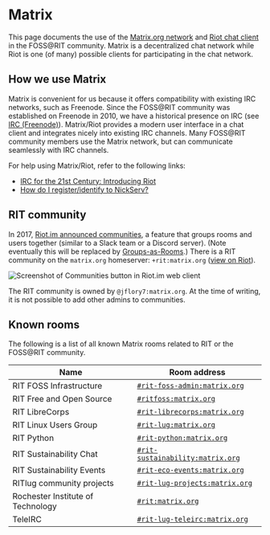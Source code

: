 Matrix
======

This page documents the use of the [Matrix.org network](https://matrix.org/) and [Riot chat client](https://about.riot.im/) in the FOSS@RIT community.
Matrix is a decentralized chat network while Riot is one (of many) possible clients for participating in the chat network.


## How we use Matrix

Matrix is convenient for us because it offers compatibility with existing IRC networks, such as Freenode.
Since the FOSS@RIT community was established on Freenode in 2010, we have a historical presence on IRC (see [IRC (Freenode)](irc)).
Matrix/Riot provides a modern user interface in a chat client and integrates nicely into existing IRC channels.
Many FOSS@RIT community members use the Matrix network, but can communicate seamlessly with IRC channels.

For help using Matrix/Riot, refer to the following links:

* [IRC for the 21st Century: Introducing Riot](https://opensource.com/article/17/5/introducing-riot-IRC "IRC for the 21st Century: Introducing Riot - opensource.com")
* [How do I register/identify to NickServ?](https://github.com/matrix-org/matrix-appservice-irc/wiki/End-user-FAQ#how-do-i-registeridentify-to-nickserv "How do I register/identify to NickServ? - github.com")


## RIT community

In 2017, [Riot.im announced communities](https://medium.com/@RiotChat/communities-aka-groups-are-here-announcing-riot-web-0-13-riot-ios-0-6-and-riot-android-0-7-4-933cb193a28e), a feature that groups rooms and users together (similar to a Slack team or a Discord server).
(Note eventually this will be replaced by [Groups-as-Rooms](https://github.com/matrix-org/matrix-doc/pull/1772).)
There is a RIT community on the `matrix.org` homeserver: `+rit:matrix.org` ([view on Riot](https://riot.im/app/#/group/+rit:matrix.org "Click to open RIT community on Riot.im")).

![Screenshot of Communities button in Riot.im web client](/_static/infra/matrix-riot-communities.png "Screenshot of Communities button in Riot.im web client")

The RIT community is owned by `@jflory7:matrix.org`.
At the time of writing, it is not possible to add other admins to communities.


## Known rooms

The following is a list of all known Matrix rooms related to RIT or the FOSS@RIT community.

| Name                              | Room address                                                                                  |
|-----------------------------------|-----------------------------------------------------------------------------------------------|
| RIT FOSS Infrastructure           | [`#rit-foss-admin:matrix.org`](https://riot.im/app/#/room/#rit-foss-admin:matrix.org)         |
| RIT Free and Open Source          | [`#ritfoss:matrix.org`](https://riot.im/app/#/room/#ritfoss:matrix.org)                       |
| RIT LibreCorps                    | [`#rit-librecorps:matrix.org`](https://riot.im/app/#/room/#rit-librecorps:matrix.org)         |
| RIT Linux Users Group             | [`#rit-lug:matrix.org`](https://riot.im/app/#/room/#rit-lug:matrix.org)                       |
| RIT Python                        | [`#rit-python:matrix.org`](https://riot.im/app/#/room/#rit-python:matrix.org)                 |
| RIT Sustainability Chat           | [`#rit-sustainability:matrix.org`](https://riot.im/app/#/room/#rit-sustainability:matrix.org) |
| RIT Sustainability Events         | [`#rit-eco-events:matrix.org`](https://riot.im/app/#/room/#rit-eco-events:matrix.org)         |
| RITlug community projects         | [`#rit-lug-projects:matrix.org`](https://riot.im/app/#/room/#rit-lug-projects:matrix.org)     |
| Rochester Institute of Technology | [`#rit:matrix.org`](https://riot.im/app/#/room/#rit:matrix.org)                               |
| TeleIRC                           | [`#rit-lug-teleirc:matrix.org`](https://riot.im/app/#/room/#rit-lug-teleirc:matrix.org)       |
